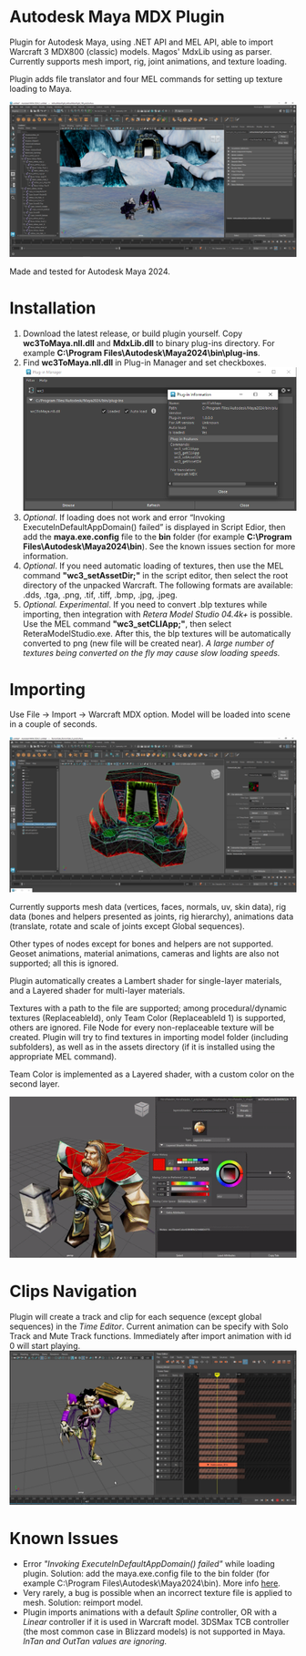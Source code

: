 # Autodesk Maya MDX Plugin
Plugin for Autodesk Maya, using .NET API and MEL API, able to import Warcraft 3 MDX800 (classic) models. Magos' MdxLib using as parser. Currently supports mesh import, rig, joint animations, and texture loading.

Plugin adds file translator and four MEL commands for setting up texture loading to Maya.

![](images/arthasillidan.png)

Made and tested for Autodesk Maya 2024.

# Installation
1. Download the latest release, or build plugin yourself. Copy **wc3ToMaya.nll.dll** and **MdxLib.dll** to binary plug-ins directory. For example **C:\Program Files\Autodesk\Maya2024\bin\plug-ins**.
2. Find **wc3ToMaya.nll.dll** in Plug-in Manager and set checkboxes.
![Plug-in](images/window.png)
3. *Optional*. If loading does not work and error “Invoking ExecuteInDefaultAppDomain() failed” is displayed in Script Edior, then add the **maya.exe.config** file to the **bin** folder (for example **C:\Program Files\Autodesk\Maya2024\bin**). See the known issues section for more information.
3. *Optional*. If you need automatic loading of textures, then use the MEL command **"wc3_setAssetDir;"** in the script editor, then select the root directory of the unpacked Warcraft. The following formats are available: .dds, .tga, .png, .tif, .tiff, .bmp, .jpg, .jpeg.
4. *Optional. Experimental*. If you need to convert .blp textures while importing, then integration with *Retera Model Studio 04.4k+* is possible. Use the MEL command **"wc3_setCLIApp;"**, then select ReteraModelStudio.exe. After this, the blp textures will be automatically converted to png (new file will be created near). *A large number of textures being converted on the fly may cause slow loading speeds.*

# Importing

Use File -> Import -> Warcraft MDX option. Model will be loaded into scene in a couple of seconds.

![](images/demongate.png)

Currently supports mesh data (vertices, faces, normals, uv, skin data), rig data (bones and helpers presented as joints, rig hierarchy), animations data (translate, rotate and scale of joints except Global sequences).

Other types of nodes except for bones and helpers are not supported. Geoset animations, material animations, cameras and lights are also not supported; all this is ignored. 

Plugin automatically creates a Lambert shader for single-layer materials, and a Layered shader for multi-layer materials.

Textures with a path to the file are supported; among procedural/dynamic textures (ReplaceableId), only Team Color (ReplaceableId 1) is supported, others are ignored. File Node for every non-replaceable texture will be created. Plugin will try to find textures in importing model folder (including subfolders), as well as in the assets directory (if it is installed using the appropriate MEL command).

Team Color is implemented as a Layered shader, with a custom color on the second layer.

![Team Color](images/paladin.gif)

# Clips Navigation

Plugin will create a track and clip for each sequence (except global sequences) in the *Time Editor*. Current animation can be specify with Solo Track and Mute Track functions. Immediately after import animation with id 0 will start playing.
![Time Editor](images/ghoul.png)

# Known Issues

- Error *"Invoking ExecuteInDefaultAppDomain() failed"* while loading plugin. Solution: add the maya.exe.config file to the bin folder (for example C:\Program Files\Autodesk\Maya2024\bin). More info [here](https://forums.autodesk.com/t5/maya-programming/odd-net-plugin-behaviour/td-p/8129246).
- Very rarely, a bug is possible when an incorrect texture file is applied to mesh. Solution: reimport model.
- Plugin imports animations with a default *Spline* controller, OR with a *Linear* controller if it is used in Warcraft model. 3DSMax TCB controller (the most common case in Blizzard models) is not supported in Maya. *InTan and OutTan values are ignoring.*
